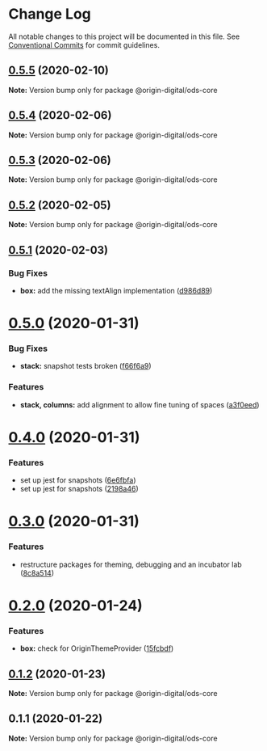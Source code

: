 # Change Log

All notable changes to this project will be documented in this file.
See [Conventional Commits](https://conventionalcommits.org) for commit guidelines.

## [0.5.5](https://bitbucket.orgn.io/od/origin-ui/compare/@origin-digital/ods-core@0.5.4...@origin-digital/ods-core@0.5.5) (2020-02-10)

**Note:** Version bump only for package @origin-digital/ods-core





## [0.5.4](https://bitbucket.orgn.io/od/origin-ui/compare/@origin-digital/ods-core@0.5.3...@origin-digital/ods-core@0.5.4) (2020-02-06)

**Note:** Version bump only for package @origin-digital/ods-core





## [0.5.3](https://bitbucket.orgn.io/od/origin-ui/compare/@origin-digital/ods-core@0.5.2...@origin-digital/ods-core@0.5.3) (2020-02-06)

**Note:** Version bump only for package @origin-digital/ods-core





## [0.5.2](https://bitbucket.orgn.io/od/origin-ui/compare/@origin-digital/ods-core@0.5.1...@origin-digital/ods-core@0.5.2) (2020-02-05)

**Note:** Version bump only for package @origin-digital/ods-core





## [0.5.1](https://bitbucket.orgn.io/od/origin-ui/compare/@origin-digital/ods-core@0.5.0...@origin-digital/ods-core@0.5.1) (2020-02-03)


### Bug Fixes

* **box:** add the missing textAlign implementation ([d986d89](https://bitbucket.orgn.io/od/origin-ui/commits/d986d89))





# [0.5.0](https://bitbucket.orgn.io/od/origin-ui/compare/@origin-digital/ods-core@0.4.0...@origin-digital/ods-core@0.5.0) (2020-01-31)


### Bug Fixes

* **stack:** snapshot tests broken ([f66f6a9](https://bitbucket.orgn.io/od/origin-ui/commits/f66f6a9))


### Features

* **stack, columns:** add alignment to allow fine tuning of spaces ([a3f0eed](https://bitbucket.orgn.io/od/origin-ui/commits/a3f0eed))





# [0.4.0](https://bitbucket.orgn.io/od/origin-ui/compare/@origin-digital/ods-core@0.3.0...@origin-digital/ods-core@0.4.0) (2020-01-31)


### Features

* set up jest for snapshots ([6e6fbfa](https://bitbucket.orgn.io/od/origin-ui/commits/6e6fbfa))
* set up jest for snapshots ([2198a46](https://bitbucket.orgn.io/od/origin-ui/commits/2198a46))





# [0.3.0](https://bitbucket.orgn.io/od/origin-ui/compare/@origin-digital/ods-core@0.2.0...@origin-digital/ods-core@0.3.0) (2020-01-31)


### Features

* restructure packages for theming, debugging and an incubator lab ([8c8a514](https://bitbucket.orgn.io/od/origin-ui/commits/8c8a514))





# [0.2.0](https://bitbucket.orgn.io/od/origin-ui/compare/@origin-digital/ods-core@0.1.2...@origin-digital/ods-core@0.2.0) (2020-01-24)


### Features

* **box:** check for OriginThemeProvider ([15fcbdf](https://bitbucket.orgn.io/od/origin-ui/commits/15fcbdf))





## [0.1.2](https://bitbucket.orgn.io/od/origin-ui/compare/@origin-digital/ods-core@0.1.1...@origin-digital/ods-core@0.1.2) (2020-01-23)

**Note:** Version bump only for package @origin-digital/ods-core





## 0.1.1 (2020-01-22)

**Note:** Version bump only for package @origin-digital/ods-core
